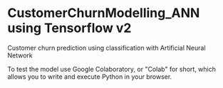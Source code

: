 # CustomerChurnModelling_ANN using Tensorflow v2

Customer churn prediction using classification with Artificial Neural Network

To test the model use Google Colaboratory, or "Colab" for short, which allows you to write and execute Python in your browser.


